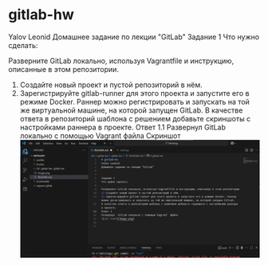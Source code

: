 # gitlab-hw
Yalov Leonid
Домашнее задание по лекции "GitLab"
Задание 1
Что нужно сделать:

Разверните GitLab локально, используя Vagrantfile и инструкцию, описанные в этом репозитории.
1) Создайте новый проект и пустой репозиторий в нём.
2) Зарегистрируйте gitlab-runner для этого проекта и запустите его в режиме Docker. Раннер можно регистрировать и запускать на той же виртуальной машине, на которой запущен GitLab.
В качестве ответа в репозиторий шаблона с решением добавьте скриншоты с настройками раннера в проекте.
Ответ 1.1 
Развернул  GitLab локально с помощью Vagrant  файла
Скриншот
![alt text](https://github.com/lyalov/gitlab-hw/blob/main/1.png)
